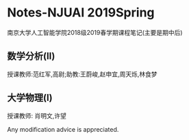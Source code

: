 # Notes-NJUAI 2019Spring
南京大学人工智能学院2018级2019春学期课程笔记(主要是期中后)
## 数学分析(II)
授课教师:范红军,高尉;助教:王蔚峻,赵申宜,周天烁,林食梦
## 大学物理(I)
授课教师: 肖明文,许望

Any modification advice is appreciated.
